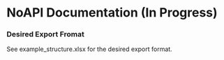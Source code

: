 # NoAPI Documentation (In Progress)


### Desired Export Fromat

See example_structure.xlsx for the desired export format.